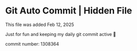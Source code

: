 # Git Auto Commit | Hidden File

This file was added Feb 12, 2025

Just for fun and keeping my daily git commit active 🤪

commit number: 1308364
